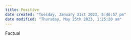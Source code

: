```yaml
---
title: Positive
date created: "Tuesday, January 31st 2023, 5:46:57 pm"
date modified: "Thursday, May 25th 2023, 1:25:20 am"
---
```


Factual
